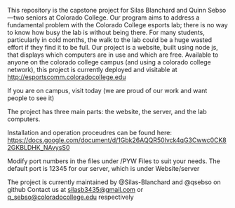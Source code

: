 This repository is the capstone project for Silas Blanchard and Quinn Sebso—two seniors at Colorado College. Our program aims to address a fundamental problem with the Colorado College esports lab; there is no way to know how busy the lab is without being there. For many students, particularly in cold months, the walk to the lab could be a huge wasted effort if they find it to be full. Our project is a website, built using node js, that displays which computers are in use and which are free. Available to anyone on the colorado college campus (and using a colorado college network), this project is currently deployed and visitable at http://esportscomm.coloradocollege.edu

If you are on campus, visit today (we are proud of our work and want people to see it)

The project has three main parts: the website, the server, and the lab computers.

Installation and operation proceudres can be found here:
https://docs.google.com/document/d/1Gbk26AQQR50lvck4qG3Cwwc0CK82GKBLDHK_NAvysS0

Modify port numbers in the files under /PYW Files to suit your needs. The default port is 12345 for our server, which is under Website/server

The project is currently maintained by @Silas-Blanchard and @qsebso on github
Contact us at silasb3435@gmail.com or q_sebso@coloradocollege.edu respectively
